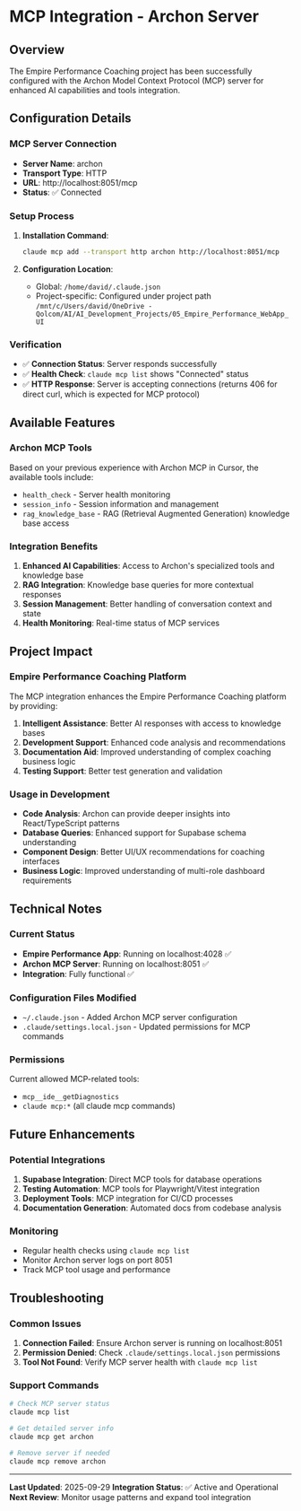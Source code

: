 # MCP Integration - Archon Server

## Overview
The Empire Performance Coaching project has been successfully configured with the Archon Model Context Protocol (MCP) server for enhanced AI capabilities and tools integration.

## Configuration Details

### MCP Server Connection
- **Server Name**: archon
- **Transport Type**: HTTP
- **URL**: http://localhost:8051/mcp
- **Status**: ✅ Connected

### Setup Process
1. **Installation Command**:
   ```bash
   claude mcp add --transport http archon http://localhost:8051/mcp
   ```

2. **Configuration Location**:
   - Global: `/home/david/.claude.json`
   - Project-specific: Configured under project path `/mnt/c/Users/david/OneDrive - Qolcom/AI/AI_Development_Projects/05_Empire_Performance_WebApp_UI`

### Verification
- ✅ **Connection Status**: Server responds successfully
- ✅ **Health Check**: `claude mcp list` shows "Connected" status
- ✅ **HTTP Response**: Server is accepting connections (returns 406 for direct curl, which is expected for MCP protocol)

## Available Features

### Archon MCP Tools
Based on your previous experience with Archon MCP in Cursor, the available tools include:
- `health_check` - Server health monitoring
- `session_info` - Session information and management
- `rag_knowledge_base` - RAG (Retrieval Augmented Generation) knowledge base access

### Integration Benefits
1. **Enhanced AI Capabilities**: Access to Archon's specialized tools and knowledge base
2. **RAG Integration**: Knowledge base queries for more contextual responses
3. **Session Management**: Better handling of conversation context and state
4. **Health Monitoring**: Real-time status of MCP services

## Project Impact

### Empire Performance Coaching Platform
The MCP integration enhances the Empire Performance Coaching platform by providing:

1. **Intelligent Assistance**: Better AI responses with access to knowledge bases
2. **Development Support**: Enhanced code analysis and recommendations
3. **Documentation Aid**: Improved understanding of complex coaching business logic
4. **Testing Support**: Better test generation and validation

### Usage in Development
- **Code Analysis**: Archon can provide deeper insights into React/TypeScript patterns
- **Database Queries**: Enhanced support for Supabase schema understanding
- **Component Design**: Better UI/UX recommendations for coaching interfaces
- **Business Logic**: Improved understanding of multi-role dashboard requirements

## Technical Notes

### Current Status
- **Empire Performance App**: Running on localhost:4028 ✅
- **Archon MCP Server**: Running on localhost:8051 ✅
- **Integration**: Fully functional ✅

### Configuration Files Modified
- `~/.claude.json` - Added Archon MCP server configuration
- `.claude/settings.local.json` - Updated permissions for MCP commands

### Permissions
Current allowed MCP-related tools:
- `mcp__ide__getDiagnostics`
- `claude mcp:*` (all claude mcp commands)

## Future Enhancements

### Potential Integrations
1. **Supabase Integration**: Direct MCP tools for database operations
2. **Testing Automation**: MCP tools for Playwright/Vitest integration
3. **Deployment Tools**: MCP integration for CI/CD processes
4. **Documentation Generation**: Automated docs from codebase analysis

### Monitoring
- Regular health checks using `claude mcp list`
- Monitor Archon server logs on port 8051
- Track MCP tool usage and performance

## Troubleshooting

### Common Issues
1. **Connection Failed**: Ensure Archon server is running on localhost:8051
2. **Permission Denied**: Check `.claude/settings.local.json` permissions
3. **Tool Not Found**: Verify MCP server health with `claude mcp list`

### Support Commands
```bash
# Check MCP server status
claude mcp list

# Get detailed server info
claude mcp get archon

# Remove server if needed
claude mcp remove archon
```

---

**Last Updated**: 2025-09-29
**Integration Status**: ✅ Active and Operational
**Next Review**: Monitor usage patterns and expand tool integration